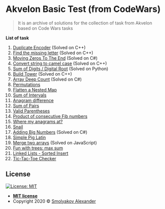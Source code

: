# Akvelon Basic Test (from CodeWars)
> It is an archive of solutions for the collection of task from Akvelon based on Code Wars tasks

**List of task**
1. <a href="https://www.codewars.com/kata/54b42f9314d9229fd6000d9c">Duplicate Encoder</a> (Solved on C++)
2. <a href="https://www.codewars.com/kata/5839edaa6754d6fec10000a2">Find the missing letter</a> (Solved on C++)
3. <a href="https://www.codewars.com/kata/52597aa56021e91c93000cb0">Moving Zeros To The End</a> (Solved on C#)
4. <a href="https://www.codewars.com/kata/517abf86da9663f1d2000003">Convert string to camel case</a> (Solved on C++)
5. <a href="https://www.codewars.com/kata/541c8630095125aba6000c00">Sum of Digits / Digital Root</a> (Solved on Python)
6. <a href="https://www.codewars.com/kata/576757b1df89ecf5bd00073b">Build Tower</a> (Solved on C++)
7. <a href="https://www.codewars.com/kata/596f72bbe7cd7296d1000029">Array Deep Count</a> (Solved on C#)
8. <a href="https://www.codewars.com/kata/5254ca2719453dcc0b00027d">Permutations</a>
9. <a href="https://www.codewars.com/kata/52859abdf8fc1b12e0000141">Flatten a Nested Map</a>
10. <a href="https://www.codewars.com/kata/52b7ed099cdc285c300001cd">Sum of Intervals</a>
11. <a href="https://www.codewars.com/kata/5b1b27c8f60e99a467000041">Anagram difference</a>
12. <a href="https://www.codewars.com/kata/54d81488b981293527000c8f">Sum of Pairs</a>
13. <a href="https://www.codewars.com/kata/52774a314c2333f0a7000688">Valid Parentheses</a>
14. <a href="https://www.codewars.com/kata/5541f58a944b85ce6d00006a">Product of consecutive Fib numbers</a>
15. <a href="https://www.codewars.com/kata/523a86aa4230ebb5420001e1">Where my anagrams at?</a>
16. <a href="https://www.codewars.com/kata/521c2db8ddc89b9b7a0000c1">Snail</a>
17. <a href="https://www.codewars.com/kata/525f4206b73515bffb000b21">Adding Big Numbers</a> (Solved on C#) 
18. <a href="https://www.codewars.com/kata/520b9d2ad5c005041100000f">Simple Pig Latin</a> 
19. <a href="https://www.codewars.com/kata/583af10620dda4da270000c5">Merge two arrays</a> (Solved on JavaScript)
20. <a href="https://www.codewars.com/kata/57e5279b7cf1aea5cf000359">Fun with trees: max sum</a>
21. <a href="https://www.codewars.com/kata/55cc33e97259667a08000044">Linked Lists - Sorted Insert</a>
22. <a href="https://www.codewars.com/kata/525caa5c1bf619d28c000335">Tic-Tac-Toe Checker</a>

## License
[![License: MIT](https://img.shields.io/badge/License-MIT-yellow.svg)](https://opensource.org/licenses/MIT)

- **[MIT license](http://opensource.org/licenses/mit-license.php)**
- Copyright 2020 © <a href="https://github.com/sphinx414" target="_blank">Smolyakov Alexander</a>

